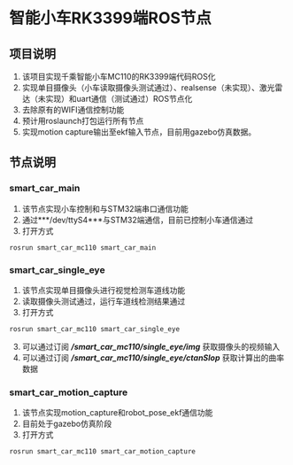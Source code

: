 # 智能小车RK3399端ROS节点
## 项目说明
1. 该项目实现千乘智能小车MC110的RK3399端代码ROS化
2. 实现单目摄像头（小车读取摄像头测试通过）、realsense（未实现）、激光雷达（未实现）和uart通信（测试通过）ROS节点化
3. 去除原有的WIFI通信控制功能
4. 预计用roslaunch打包运行所有节点
5. 实现motion capture输出至ekf输入节点，目前用gazebo仿真数据。


## 节点说明

### **smart_car_main** 
1. 该节点实现小车控制和与STM32端串口通信功能
2. 通过***/dev/ttyS4***与STM32端通信，目前已控制小车通信通过
3. 打开方式
```
rosrun smart_car_mc110 smart_car_main
```

### **smart_car_single_eye** 
1. 该节点实现单目摄像头进行视觉检测车道线功能
2. 读取摄像头测试通过，运行车道线检测结果通过
3. 打开方式
```
rosrun smart_car_mc110 smart_car_single_eye
```
3. 可以通过订阅 ***/smart_car_mc110/single_eye/img*** 获取摄像头的视频输入
4. 可以通过订阅 ***/smart_car_mc110/single_eye/ctanSlop*** 获取计算出的曲率数据

### **smart_car_motion_capture** 
1. 该节点实现motion_capture和robot_pose_ekf通信功能
2. 目前处于gazebo仿真阶段
3. 打开方式
```
rosrun smart_car_mc110 smart_car_motion_capture
```